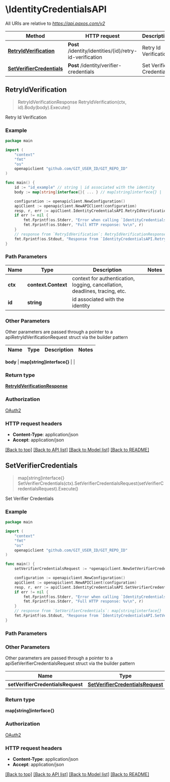 # \IdentityCredentialsAPI

All URIs are relative to *https://api.paxos.com/v2*

Method | HTTP request | Description
------------- | ------------- | -------------
[**RetryIdVerification**](IdentityCredentialsAPI.md#RetryIdVerification) | **Post** /identity/identities/{id}/retry-id-verification | Retry Id Verification
[**SetVerifierCredentials**](IdentityCredentialsAPI.md#SetVerifierCredentials) | **Post** /identity/verifier-credentials | Set Verifier Credentials



## RetryIdVerification

> RetryIdVerificationResponse RetryIdVerification(ctx, id).Body(body).Execute()

Retry Id Verification



### Example

```go
package main

import (
	"context"
	"fmt"
	"os"
	openapiclient "github.com/GIT_USER_ID/GIT_REPO_ID"
)

func main() {
	id := "id_example" // string | id associated with the identity
	body := map[string]interface{}{ ... } // map[string]interface{} | 

	configuration := openapiclient.NewConfiguration()
	apiClient := openapiclient.NewAPIClient(configuration)
	resp, r, err := apiClient.IdentityCredentialsAPI.RetryIdVerification(context.Background(), id).Body(body).Execute()
	if err != nil {
		fmt.Fprintf(os.Stderr, "Error when calling `IdentityCredentialsAPI.RetryIdVerification``: %v\n", err)
		fmt.Fprintf(os.Stderr, "Full HTTP response: %v\n", r)
	}
	// response from `RetryIdVerification`: RetryIdVerificationResponse
	fmt.Fprintf(os.Stdout, "Response from `IdentityCredentialsAPI.RetryIdVerification`: %v\n", resp)
}
```

### Path Parameters


Name | Type | Description  | Notes
------------- | ------------- | ------------- | -------------
**ctx** | **context.Context** | context for authentication, logging, cancellation, deadlines, tracing, etc.
**id** | **string** | id associated with the identity | 

### Other Parameters

Other parameters are passed through a pointer to a apiRetryIdVerificationRequest struct via the builder pattern


Name | Type | Description  | Notes
------------- | ------------- | ------------- | -------------

 **body** | **map[string]interface{}** |  | 

### Return type

[**RetryIdVerificationResponse**](RetryIdVerificationResponse.md)

### Authorization

[OAuth2](../README.md#OAuth2)

### HTTP request headers

- **Content-Type**: application/json
- **Accept**: application/json

[[Back to top]](#) [[Back to API list]](../README.md#documentation-for-api-endpoints)
[[Back to Model list]](../README.md#documentation-for-models)
[[Back to README]](../README.md)


## SetVerifierCredentials

> map[string]interface{} SetVerifierCredentials(ctx).SetVerifierCredentialsRequest(setVerifierCredentialsRequest).Execute()

Set Verifier Credentials



### Example

```go
package main

import (
	"context"
	"fmt"
	"os"
	openapiclient "github.com/GIT_USER_ID/GIT_REPO_ID"
)

func main() {
	setVerifierCredentialsRequest := *openapiclient.NewSetVerifierCredentialsRequest(openapiclient.identityprotoVerifierType("JUMIO")) // SetVerifierCredentialsRequest | 

	configuration := openapiclient.NewConfiguration()
	apiClient := openapiclient.NewAPIClient(configuration)
	resp, r, err := apiClient.IdentityCredentialsAPI.SetVerifierCredentials(context.Background()).SetVerifierCredentialsRequest(setVerifierCredentialsRequest).Execute()
	if err != nil {
		fmt.Fprintf(os.Stderr, "Error when calling `IdentityCredentialsAPI.SetVerifierCredentials``: %v\n", err)
		fmt.Fprintf(os.Stderr, "Full HTTP response: %v\n", r)
	}
	// response from `SetVerifierCredentials`: map[string]interface{}
	fmt.Fprintf(os.Stdout, "Response from `IdentityCredentialsAPI.SetVerifierCredentials`: %v\n", resp)
}
```

### Path Parameters



### Other Parameters

Other parameters are passed through a pointer to a apiSetVerifierCredentialsRequest struct via the builder pattern


Name | Type | Description  | Notes
------------- | ------------- | ------------- | -------------
 **setVerifierCredentialsRequest** | [**SetVerifierCredentialsRequest**](SetVerifierCredentialsRequest.md) |  | 

### Return type

**map[string]interface{}**

### Authorization

[OAuth2](../README.md#OAuth2)

### HTTP request headers

- **Content-Type**: application/json
- **Accept**: application/json

[[Back to top]](#) [[Back to API list]](../README.md#documentation-for-api-endpoints)
[[Back to Model list]](../README.md#documentation-for-models)
[[Back to README]](../README.md)

